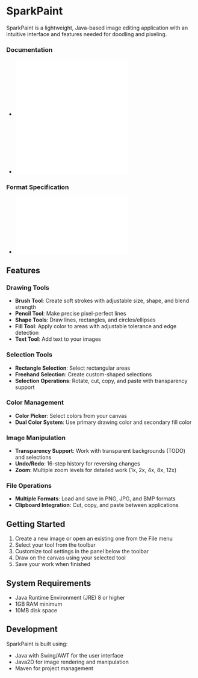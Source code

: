 # SparkPaint

SparkPaint is a lightweight, Java-based image editing application with an intuitive interface and features needed for 
doodling and pixeling.

### Documentation

- ![Manual in markdown format](documents/Manual.md)
- ![Manual in PDF](documents/SparkPaint_Manual.pdf)

### Format Specification

- ![File Format Specification](documents/FileFormat.md)

## Features

### Drawing Tools
- **Brush Tool**: Create soft strokes with adjustable size, shape, and blend strength
- **Pencil Tool**: Make precise pixel-perfect lines
- **Shape Tools**: Draw lines, rectangles, and circles/ellipses
- **Fill Tool**: Apply color to areas with adjustable tolerance and edge detection
- **Text Tool**: Add text to your images

### Selection Tools
- **Rectangle Selection**: Select rectangular areas
- **Freehand Selection**: Create custom-shaped selections
- **Selection Operations**: Rotate, cut, copy, and paste with transparency support

### Color Management
- **Color Picker**: Select colors from your canvas
- **Dual Color System**: Use primary drawing color and secondary fill color

### Image Manipulation
- **Transparency Support**: Work with transparent backgrounds (TODO) and selections
- **Undo/Redo**: 16-step history for reversing changes
- **Zoom**: Multiple zoom levels for detailed work (1x, 2x, 4x, 8x, 12x)

### File Operations
- **Multiple Formats**: Load and save in PNG, JPG, and BMP formats
- **Clipboard Integration**: Cut, copy, and paste between applications

## Getting Started

1. Create a new image or open an existing one from the File menu
2. Select your tool from the toolbar
3. Customize tool settings in the panel below the toolbar
4. Draw on the canvas using your selected tool
5. Save your work when finished

## System Requirements

- Java Runtime Environment (JRE) 8 or higher
- 1GB RAM minimum
- 10MB disk space

## Development

SparkPaint is built using:
- Java with Swing/AWT for the user interface
- Java2D for image rendering and manipulation
- Maven for project management